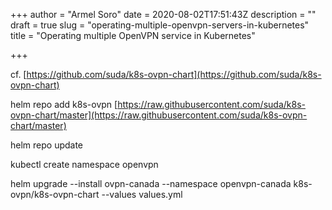 +++
author = "Armel Soro"
date = 2020-08-02T17:51:43Z
description = ""
draft = true
slug = "operating-multiple-openvpn-servers-in-kubernetes"
title = "Operating multiple OpenVPN service in Kubernetes"

+++


cf. [https://github.com/suda/k8s-ovpn-chart](https://github.com/suda/k8s-ovpn-chart)

helm repo add k8s-ovpn [https://raw.githubusercontent.com/suda/k8s-ovpn-chart/master](https://raw.githubusercontent.com/suda/k8s-ovpn-chart/master)

helm repo update

kubectl create namespace openvpn

helm upgrade --install ovpn-canada --namespace openvpn-canada k8s-ovpn/k8s-ovpn-chart --values values.yml



